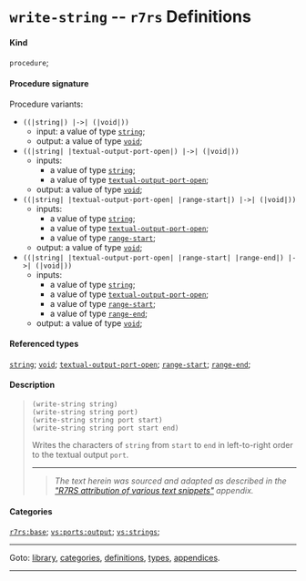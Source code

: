 

<a id='definition__r7rs__write-string'></a>

# `write-string` -- `r7rs` Definitions


#### Kind

`procedure`;


#### Procedure signature

Procedure variants:
 * `((|string|) |->| (|void|))`
   * input: a value of type [`string`](../../r7rs/types/string.md#type__r7rs__string);
   * output: a value of type [`void`](../../r7rs/types/void.md#type__r7rs__void);
 * `((|string| |textual-output-port-open|) |->| (|void|))`
   * inputs:
     * a value of type [`string`](../../r7rs/types/string.md#type__r7rs__string);
     * a value of type [`textual-output-port-open`](../../r7rs/types/textual-output-port-open.md#type__r7rs__textual-output-port-open);
   * output: a value of type [`void`](../../r7rs/types/void.md#type__r7rs__void);
 * `((|string| |textual-output-port-open| |range-start|) |->| (|void|))`
   * inputs:
     * a value of type [`string`](../../r7rs/types/string.md#type__r7rs__string);
     * a value of type [`textual-output-port-open`](../../r7rs/types/textual-output-port-open.md#type__r7rs__textual-output-port-open);
     * a value of type [`range-start`](../../r7rs/types/range-start.md#type__r7rs__range-start);
   * output: a value of type [`void`](../../r7rs/types/void.md#type__r7rs__void);
 * `((|string| |textual-output-port-open| |range-start| |range-end|) |->| (|void|))`
   * inputs:
     * a value of type [`string`](../../r7rs/types/string.md#type__r7rs__string);
     * a value of type [`textual-output-port-open`](../../r7rs/types/textual-output-port-open.md#type__r7rs__textual-output-port-open);
     * a value of type [`range-start`](../../r7rs/types/range-start.md#type__r7rs__range-start);
     * a value of type [`range-end`](../../r7rs/types/range-end.md#type__r7rs__range-end);
   * output: a value of type [`void`](../../r7rs/types/void.md#type__r7rs__void);


#### Referenced types

[`string`](../../r7rs/types/string.md#type__r7rs__string);
[`void`](../../r7rs/types/void.md#type__r7rs__void);
[`textual-output-port-open`](../../r7rs/types/textual-output-port-open.md#type__r7rs__textual-output-port-open);
[`range-start`](../../r7rs/types/range-start.md#type__r7rs__range-start);
[`range-end`](../../r7rs/types/range-end.md#type__r7rs__range-end);


#### Description

> ````
> (write-string string)
> (write-string string port)
> (write-string string port start)
> (write-string string port start end)
> ````
> 
> 
> Writes the characters of `string`
> from `start` to `end`
> in left-to-right order to the
> textual output `port`.
> 
> 
> ----
> > *The text herein was sourced and adapted as described in the ["R7RS attribution of various text snippets"](../../r7rs/appendices/attribution.md#appendix__r7rs__attribution) appendix.*


#### Categories

[`r7rs:base`](../../r7rs/categories/r7rs_3a_base.md#category__r7rs__r7rs_3a_base);
[`vs:ports:output`](../../r7rs/categories/vs_3a_ports_3a_output.md#category__r7rs__vs_3a_ports_3a_output);
[`vs:strings`](../../r7rs/categories/vs_3a_strings.md#category__r7rs__vs_3a_strings);

----

Goto: [library](../../r7rs/_index.md#library__r7rs), [categories](../../r7rs/categories/_index.md#toc__r7rs__categories), [definitions](../../r7rs/definitions/_index.md#toc__r7rs__definitions), [types](../../r7rs/types/_index.md#toc__r7rs__types), [appendices](../../r7rs/appendices/_index.md#toc__r7rs__appendices).

----

